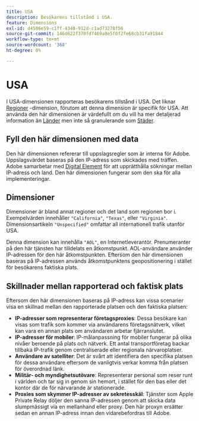 ```yaml
---
title: USA
description: Besökarens tillstånd i USA.
feature: Dimensions
exl-id: d4506e59-c1ff-4348-912d-c1ad73278f56
source-git-commit: 146d622f370fd7469a8e5f0f2fe68cb31fa91844
workflow-type: tm+mt
source-wordcount: '368'
ht-degree: 0%

---
```


# USA

I USA-dimensionen rapporteras besökarens tillstånd i USA. Det liknar [Regioner](regions.md) -dimension, förutom att denna dimension är specifik för USA. Att använda den här dimensionen är värdefullt om du vill ha mer detaljerad information än [Länder](countries.md) men inte så granulerande som [Städer](cities.md).

## Fyll den här dimensionen med data

Den här dimensionen refererar till uppslagsregler som är interna för Adobe. Uppslagsvärdet baseras på den IP-adress som skickades med träffen. Adobe samarbetar med [Digital Element](https://www.digitalelement.com/) för att upprätthålla sökningar mellan IP-adress och land. Den här dimensionen fungerar som den ska för alla implementeringar.

## Dimensioner

Dimensioner är bland annat regioner och det land som regionen bor i. Exempelvärden innehåller `"California"`, `"Texas"`, eller `"Virginia"`. Dimensionsartikeln `"Unspecified"` omfattar all internationell trafik utanför USA.

Denna dimension kan innehålla `"AOL"`, en Internetleverantör. Prenumeranter på den här tjänsten har tilldelats en åtkomstpunkt. AOL-användare använder IP-adressen för den här åtkomstpunkten. Eftersom den här dimensionen baseras på IP-adressen används åtkomstpunktens geopositionering i stället för besökarens faktiska plats.

## Skillnader mellan rapporterad och faktisk plats

Eftersom den här dimensionen baseras på IP-adress kan vissa scenarier visa en skillnad mellan den rapporterade platsen och den faktiska platsen:

* **IP-adresser som representerar företagsproxies**: Dessa besökare kan visas som trafik som kommer via användarens företagsnätverk, vilket kan vara en annan plats om användaren arbetar fjärranslutet.
* **IP-adresser för mobiler**: IP-målanpassning för mobiler fungerar på olika nivåer beroende på plats och nätverk. Ett antal transportföretag backar tillbaka IP-trafik genom centraliserade eller regionala närvaroplatser.
* **Användare av satelliter**: Det är svårt att identifiera den specifika platsen för dessa användare eftersom de vanligtvis verkar komma från platsen för överordnad länk.
* **Militär- och myndighetsutövare**: Representerar personal som reser runt i världen och tar sig in genom sin hemort, i stället för den bas eller det kontor där de för närvarande är stationerade.
* **Proxies som skymmer IP-adresser av sekretesskäl**: Tjänster som Apple Private Relay döljer den sanna IP-adressen genom att skicka data slumpmässigt via en mellanhand eller proxy. Den här proxyn ersätter sedan en annan IP-adress innan den vidarebefordras till Adobe.
